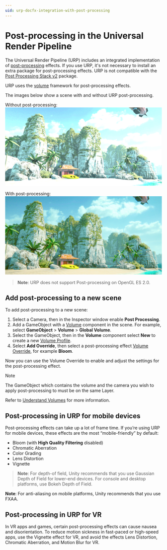 ```yaml
---
uid: urp-docfx-integration-with-post-processing
---
```

# Post-processing in the Universal Render Pipeline

The Universal Render Pipeline (URP) includes an integrated implementation of [post-processing](https://docs.unity3d.com/Manual/PostProcessingOverview.html) effects. If you use URP, it's not necessary to install an extra package for post-processing effects. URP is not compatible with the [Post&nbsp;Processing&nbsp;Stack&nbsp;v2](https://docs.unity3d.com/Packages/com.unity.postprocessing@latest/index.html) package.

URP uses the [volume](Volumes.md) framework for post-processing effects.

The images below show a scene with and without URP post-processing.

Without post-processing:<br/>
![](Images/AssetShots/Beauty/SceneWithoutPost.png)

With post-processing:<br/>
![](Images/AssetShots/Beauty/SceneWithPost.png)

> **Note**: URP does not support Post-processing on OpenGL&nbsp;ES&nbsp;2.0.

## <a name="post-proc-how-to"></a>Add post-processing to a new scene

To add post-processing to a new scene:

1. Select a Camera, then in the Inspector window enable **Post Processing**.
2. Add a GameObject with a [Volume](Volumes.md) component in the scene. For example, select **GameObject** > **Volume** > **Global Volume**.
3. Select the GameObject, then in the **Volume** component select **New** to create a new [Volume Profile](Volume-Profile.md).
4. Select **Add Override**, then select a post-processing effect [Volume Override](VolumeOverrides.md), for example **Bloom**.

Now you can use the Volume Override to enable and adjust the settings for the post-processing effect.

> [!NOTE]
> The GameObject which contains the volume and the camera you wish to apply post-processing to must be on the same Layer.

Refer to [Understand Volumes](Volumes.md) for more information.

## Post-processing in URP for mobile devices

Post-processing effects can take up a lot of frame time. If you’re using URP for mobile devices, these effects are the most “mobile-friendly” by default:

* Bloom (with **High Quality Filtering** disabled)
* Chromatic Aberration
* Color Grading
* Lens Distortion
* Vignette

> **Note**: For depth-of field, Unity recommends that you use Gaussian Depth of Field for lower-end devices. For console and desktop platforms, use Bokeh Depth of Field.

**Note**: For anti-aliasing on mobile platforms, Unity recommends that you use FXAA.

## Post-processing in URP for VR

In VR apps and games, certain post-processing effects can cause nausea and disorientation. To reduce motion sickness in fast-paced or high-speed apps, use the Vignette effect for VR, and avoid the effects Lens Distortion, Chromatic Aberration, and Motion Blur for VR.
